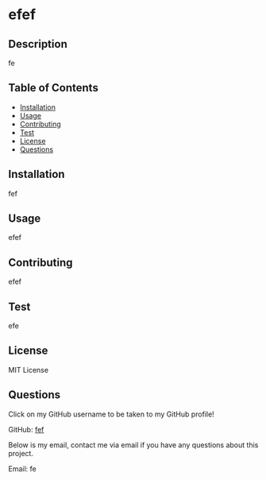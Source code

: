 # efef

## Description
fe

## Table of Contents

* [Installation](#installation)
* [Usage](#usage)
* [Contributing](#contributing)
* [Test](#test)
* [License](#license)
* [Questions](#questions)

## Installation
fef

## Usage
efef

## Contributing
efef

## Test
efe

## License
MIT License

## Questions
Click on my GitHub username to be taken to my GitHub profile!

GitHub: [fef](https://github.com/fef)

Below is my email, contact me via email if you have any questions about this project.

Email: fe
